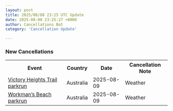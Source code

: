 ```yaml
---
layout: post
title: 2025/08/08 23:25 UTC Update
date: 2025-08-08 23:25:27 +0000
author: Cancellations Bot
category: 'Cancellation Update'

---
```


<h3>New Cancellations</h3>
<div class='hscrollable'>
<table style='width: 100%'>
    <tr>
        <th>Event</th>
        <th>Country</th>
        <th>Date</th>
        <th>Cancellation Note</th>
    </tr>
    <tr>
        <td><a href="https://www.parkrun.com.au/victoryheightstrail">Victory Heights Trail parkrun</a></td>
        <td>Australia</td>
        <td>2025-08-09</td>
        <td>Weather</td>
    </tr>
    <tr>
        <td><a href="https://www.parkrun.com.au/workmansbeach">Workman’s Beach parkrun</a></td>
        <td>Australia</td>
        <td>2025-08-09</td>
        <td>Weather</td>
    </tr>
</table>
</div>
